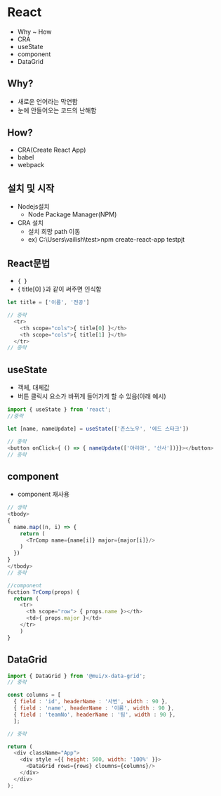 # React
- Why ~ How
- CRA
- useState
- component
- DataGrid

## Why?
- 새로운 언어라는 막연함
- 눈에 안들어오는 코드의 난해함

## How?
- CRA(Create React App)
- babel
- webpack

## 설치 및 시작
- Nodejs설치
  - Node Package Manager(NPM)
- CRA 설치
  - 설치 희망 path 이동
  - ex) C:\Users\vailish\test>npm create-react-app testpjt

## React문법
- `{ }`
- { title[0] }과 같이 써주면 인식함
```js
let title = ['이름', '전공']

// 중략
  <tr>
    <th scope="cols">{ title[0] }</th>
    <th scope="cols">{ title[1] }</th>
  </tr>
// 중략
```
## useState
- 객체, 대체값
- 버튼 클릭시 요소가 바뀌게 들어가게 할 수 있음(아래 예시)
```js
import { useState } from 'react';
//중략

let [name, nameUpdate] = useState(['존스노우', '에드 스타크'])

// 중략
<button onClick={ () => { nameUpdate(['아리아', '산사'])}}></button>
// 중략
```
## component
- component 재사용
```js
// 생략
<tbody>
{
  name.map((n, i) => {
    return (
      <TrComp name={name[i]} major={major[i]}/>
    )
  })
}
</tbody>
// 중략

//component
fuction TrComp(props) {
  return (
    <tr>
      <th scope="row"> { props.name }></th>
      <td>{ props.major }</td>
    </tr>
    )
}

```

## DataGrid

```js
import { DataGrid } from '@mui/x-data-grid';
// 중략

const columns = [
  { field : 'id', headerName : '사번', width : 90 },
  { field : 'name', headerName : '이름', width : 90 },
  { field : 'teamNo', headerName : '팀', width : 90 },
  ];

// 중략

return (
  <div className="App">
    <div style ={{ height: 500, width: '100%' }}>
      <DataGrid rows={rows} cloumns={columns}/>
    </div>
  </div>
);
```